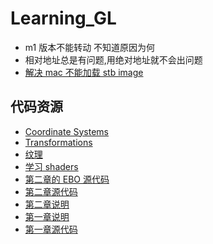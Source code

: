 # Learning_GL

-  m1 版本不能转动 不知道原因为何
- 相对地址总是有问题,用绝对地址就不会出问题
- [解决 mac 不能加载 stb image](https://github.com/Polytonic/Glitter/issues/70)

## 代码资源

- [Coordinate Systems](https://learnopengl-cn.github.io/01%20Getting%20started/08%20Coordinate%20Systems/)
- [Transformations](https://learnopengl-cn.github.io/01%20Getting%20started/06%20Textures/)
- [纹理](https://learnopengl-cn.github.io/01%20Getting%20started/06%20Textures/)
- [学习 shaders ](https://learnopengl-cn.github.io/01%20Getting%20started/05%20Shaders/)
- [第二章的 EBO 源代码](https://learnopengl.com/code_viewer_gh.php?code=src/1.getting_started/2.2.hello_triangle_indexed/hello_triangle_indexed.cpp)
- [第二章源代码](https://learnopengl.com/code_viewer_gh.php?code=src/1.getting_started/2.1.hello_triangle/hello_triangle.cpp)
- [第二章说明](https://learnopengl-cn.github.io/01%20Getting%20started/04%20Hello%20Triangle/)
- [第一章说明](https://learnopengl-cn.github.io/01%20Getting%20started/03%20Hello%20Window/)
- [第一章源代码](https://learnopengl.com/code_viewer_gh.php?code=src/1.getting_started/1.2.hello_window_clear/hello_window_clear.cpp)